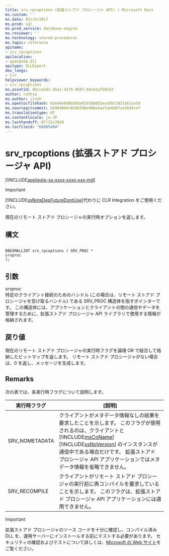 ```yaml
---
title: srv_rpcoptions (拡張ストアド プロシージャ API) | Microsoft Docs
ms.custom: ''
ms.date: 03/14/2017
ms.prod: sql
ms.prod_service: database-engine
ms.reviewer: ''
ms.technology: stored-procedures
ms.topic: reference
apiname:
- srv_rpcoptions
apilocation:
- opends60.dll
apitype: DLLExport
dev_langs:
- C++
helpviewer_keywords:
- srv_rpcoptions
ms.assetid: dbcce5d1-d5a1-4379-9597-04e43af5923d
author: rothja
ms.author: jroth
ms.openlocfilehash: b3ee9e6d0b56da01d3d8dd1ea16bc3d21eb1ce5d
ms.sourcegitcommit: b2464064c0566590e486a3aafae6d67ce2645cef
ms.translationtype: HT
ms.contentlocale: ja-JP
ms.lasthandoff: 07/15/2019
ms.locfileid: "68005494"
---
```

# <a name="srv_rpcoptions-extended-stored-procedure-api"></a>srv_rpcoptions (拡張ストアド プロシージャ API)
[!INCLUDE[appliesto-ss-xxxx-xxxx-xxx-md](../../includes/appliesto-ss-xxxx-xxxx-xxx-md.md)]
    
> [!IMPORTANT]  
>  [!INCLUDE[ssNoteDepFutureDontUse](../../includes/ssnotedepfuturedontuse-md.md)]代わりに CLR Integration をご使用ください。  
  
 現在のリモート ストアド プロシージャの実行時オプションを返します。  
  
## <a name="syntax"></a>構文  
  
```  
  
DBUSMALLINT srv_rpcoptions ( SRV_PROC *  
srvproc   
);  
```  
  
## <a name="arguments"></a>引数  
 *srvproc*  
 特定のクライアント接続のためのハンドル (この場合は、リモート ストアド プロシージャを受け取るハンドル) である SRV_PROC 構造体を指すポインターです。 この構造体には、アプリケーションとクライアントの間の通信やデータを管理するために、拡張ストアド プロシージャ API ライブラリで使用する情報が格納されます。  
  
## <a name="returns"></a>戻り値  
 現在のリモート ストアド プロシージャの実行時フラグを論理 OR で結合して格納したビットマップを返します。 リモート ストアド プロシージャがない場合は、0 を返し、メッセージを生成します。  
  
## <a name="remarks"></a>Remarks  
 次の表では、各実行時フラグについて説明します。  
  
|実行時フラグ|[説明]|  
|--------------------|-----------------|  
|SRV_NOMETADATA|クライアントがメタデータ情報なしの結果を要求したことを示します。 このフラグが使用されるのは、クライアントと [!INCLUDE[msCoName](../../includes/msconame-md.md)] [!INCLUDE[ssNoVersion](../../includes/ssnoversion-md.md)] のインスタンスが通信中である場合だけです。 拡張ストアド プロシージャ API アプリケーションではメタデータ情報を省略できません。|  
|SRV_RECOMPILE|クライアントがリモート ストアド プロシージャの実行前に再コンパイルを要求していることを示します。 このフラグは、拡張ストアド プロシージャ API アプリケーションには適用できません。|  
  
> [!IMPORTANT]  
>  拡張ストアド プロシージャのソース コードを十分に確認し、コンパイル済み DLL を、運用サーバーにインストールする前にテストする必要があります。 セキュリティの確認およびテストについて詳しくは、[Microsoft の Web サイト](https://go.microsoft.com/fwlink/?LinkID=54761&amp;clcid=0x409https://msdn.microsoft.com/security/)をご覧ください。  
  
  
